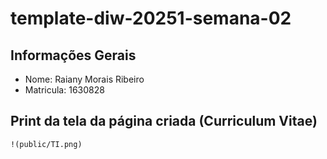 # template-diw-20251-semana-02

## Informações Gerais
- Nome: Raiany Morais Ribeiro
- Matricula: 1630828

## Print da tela da página criada (Curriculum Vitae)

`!(public/TI.png)`

